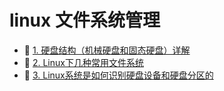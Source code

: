 # linux 文件系统管理

* 📄 [1. 硬盘结构（机械硬盘和固态硬盘）详解](siyuan://blocks/20231027150007-rg8fwts)
* 📄 [2. Linux下几种常用文件系统](siyuan://blocks/20231027152447-5pz0h2o)
* 📄 [3. Linux系统是如何识别硬盘设备和硬盘分区的](siyuan://blocks/20231027145519-h2mru3i)

‍
